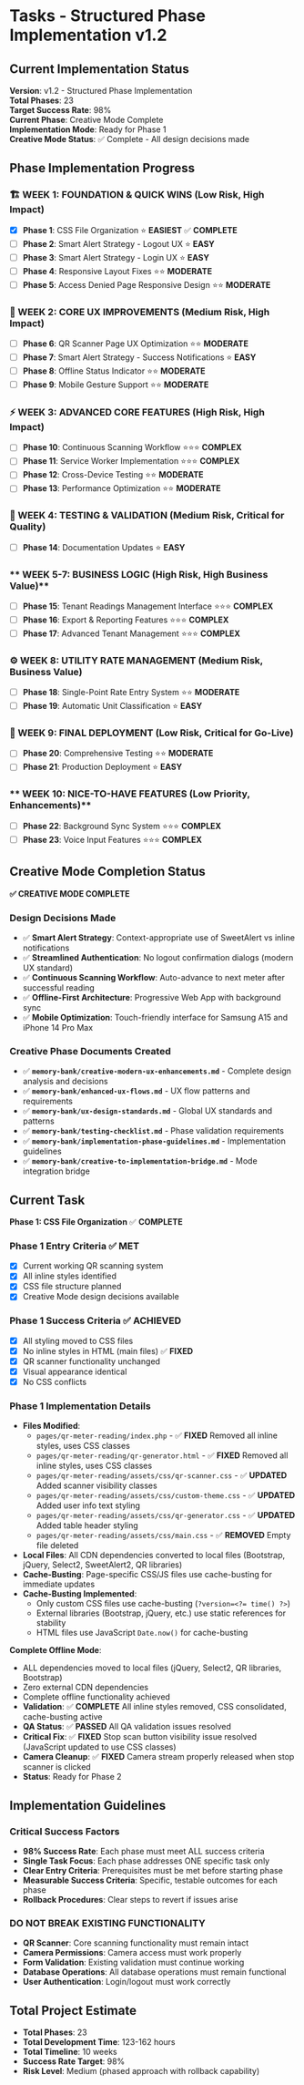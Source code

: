 # Tasks - Structured Phase Implementation v1.2

## Current Implementation Status
**Version**: v1.2 - Structured Phase Implementation  
**Total Phases**: 23  
**Target Success Rate**: 98%  
**Current Phase**: Creative Mode Complete  
**Implementation Mode**: Ready for Phase 1  
**Creative Mode Status**: ✅ Complete - All design decisions made  

## Phase Implementation Progress

### **🏗️ WEEK 1: FOUNDATION & QUICK WINS (Low Risk, High Impact)**
- [x] **Phase 1**: CSS File Organization ⭐ **EASIEST** ✅ **COMPLETE**
- [ ] **Phase 2**: Smart Alert Strategy - Logout UX ⭐ **EASY**
- [ ] **Phase 3**: Smart Alert Strategy - Login UX ⭐ **EASY**
- [ ] **Phase 4**: Responsive Layout Fixes ⭐⭐ **MODERATE**
- [ ] **Phase 5**: Access Denied Page Responsive Design ⭐⭐ **MODERATE**

### **🎯 WEEK 2: CORE UX IMPROVEMENTS (Medium Risk, High Impact)**
- [ ] **Phase 6**: QR Scanner Page UX Optimization ⭐⭐ **MODERATE**
- [ ] **Phase 7**: Smart Alert Strategy - Success Notifications ⭐ **EASY**
- [ ] **Phase 8**: Offline Status Indicator ⭐⭐ **MODERATE**
- [ ] **Phase 9**: Mobile Gesture Support ⭐⭐ **MODERATE**

### **⚡ WEEK 3: ADVANCED CORE FEATURES (High Risk, High Impact)**
- [ ] **Phase 10**: Continuous Scanning Workflow ⭐⭐⭐ **COMPLEX**
- [ ] **Phase 11**: Service Worker Implementation ⭐⭐⭐ **COMPLEX**
- [ ] **Phase 12**: Cross-Device Testing ⭐⭐ **MODERATE**
- [ ] **Phase 13**: Performance Optimization ⭐⭐ **MODERATE**

### **🧪 WEEK 4: TESTING & VALIDATION (Medium Risk, Critical for Quality)**
- [ ] **Phase 14**: Documentation Updates ⭐ **EASY**

### ** WEEK 5-7: BUSINESS LOGIC (High Risk, High Business Value)**
- [ ] **Phase 15**: Tenant Readings Management Interface ⭐⭐⭐ **COMPLEX**
- [ ] **Phase 16**: Export & Reporting Features ⭐⭐⭐ **COMPLEX**
- [ ] **Phase 17**: Advanced Tenant Management ⭐⭐⭐ **COMPLEX**

### **⚙️ WEEK 8: UTILITY RATE MANAGEMENT (Medium Risk, Business Value)**
- [ ] **Phase 18**: Single-Point Rate Entry System ⭐⭐ **MODERATE**
- [ ] **Phase 19**: Automatic Unit Classification ⭐ **EASY**

### **🚀 WEEK 9: FINAL DEPLOYMENT (Low Risk, Critical for Go-Live)**
- [ ] **Phase 20**: Comprehensive Testing ⭐⭐ **MODERATE**
- [ ] **Phase 21**: Production Deployment ⭐ **EASY**

### ** WEEK 10: NICE-TO-HAVE FEATURES (Low Priority, Enhancements)**
- [ ] **Phase 22**: Background Sync System ⭐⭐⭐ **COMPLEX**
- [ ] **Phase 23**: Voice Input Features ⭐⭐⭐ **COMPLEX**

## Creative Mode Completion Status
**✅ CREATIVE MODE COMPLETE**

### **Design Decisions Made**
- ✅ **Smart Alert Strategy**: Context-appropriate use of SweetAlert vs inline notifications
- ✅ **Streamlined Authentication**: No logout confirmation dialogs (modern UX standard)
- ✅ **Continuous Scanning Workflow**: Auto-advance to next meter after successful reading
- ✅ **Offline-First Architecture**: Progressive Web App with background sync
- ✅ **Mobile Optimization**: Touch-friendly interface for Samsung A15 and iPhone 14 Pro Max

### **Creative Phase Documents Created**
- ✅ **`memory-bank/creative-modern-ux-enhancements.md`** - Complete design analysis and decisions
- ✅ **`memory-bank/enhanced-ux-flows.md`** - UX flow patterns and requirements
- ✅ **`memory-bank/ux-design-standards.md`** - Global UX standards and patterns
- ✅ **`memory-bank/testing-checklist.md`** - Phase validation requirements
- ✅ **`memory-bank/implementation-phase-guidelines.md`** - Implementation guidelines
- ✅ **`memory-bank/creative-to-implementation-bridge.md`** - Mode integration bridge

## Current Task
**Phase 1: CSS File Organization** ✅ **COMPLETE**

### **Phase 1 Entry Criteria** ✅ **MET**
- [x] Current working QR scanning system
- [x] All inline styles identified
- [x] CSS file structure planned
- [x] Creative Mode design decisions available

### **Phase 1 Success Criteria** ✅ **ACHIEVED**
- [x] All styling moved to CSS files
- [x] No inline styles in HTML (main files) ✅ **FIXED**
- [x] QR scanner functionality unchanged
- [x] Visual appearance identical
- [x] No CSS conflicts

### **Phase 1 Implementation Details**
- **Files Modified**: 
  - `pages/qr-meter-reading/index.php` - ✅ **FIXED** Removed all inline styles, uses CSS classes
  - `pages/qr-meter-reading/qr-generator.html` - ✅ **FIXED** Removed all inline styles, uses CSS classes
  - `pages/qr-meter-reading/assets/css/qr-scanner.css` - ✅ **UPDATED** Added scanner visibility classes
  - `pages/qr-meter-reading/assets/css/custom-theme.css` - ✅ **UPDATED** Added user info text styling
  - `pages/qr-meter-reading/assets/css/qr-generator.css` - ✅ **UPDATED** Added table header styling
  - `pages/qr-meter-reading/assets/css/main.css` - ✅ **REMOVED** Empty file deleted
- **Local Files**: All CDN dependencies converted to local files (Bootstrap, jQuery, Select2, SweetAlert2, QR libraries)
- **Cache-Busting**: Page-specific CSS/JS files use cache-busting for immediate updates
- **Cache-Busting Implemented**: 
  - Only custom CSS files use cache-busting (`?version=<?= time() ?>`)
  - External libraries (Bootstrap, jQuery, etc.) use static references for stability
  - HTML files use JavaScript `Date.now()` for cache-busting

**Complete Offline Mode**: 
  - ALL dependencies moved to local files (jQuery, Select2, QR libraries, Bootstrap)
  - Zero external CDN dependencies
  - Complete offline functionality achieved
- **Validation**: ✅ **COMPLETE** All inline styles removed, CSS consolidated, cache-busting active
- **QA Status**: ✅ **PASSED** All QA validation issues resolved
- **Critical Fix**: ✅ **FIXED** Stop scan button visibility issue resolved (JavaScript updated to use CSS classes)
- **Camera Cleanup**: ✅ **FIXED** Camera stream properly released when stop scanner is clicked
- **Status**: Ready for Phase 2

## Implementation Guidelines

### **Critical Success Factors**
- **98% Success Rate**: Each phase must meet ALL success criteria
- **Single Task Focus**: Each phase addresses ONE specific task only
- **Clear Entry Criteria**: Prerequisites must be met before starting phase
- **Measurable Success Criteria**: Specific, testable outcomes for each phase
- **Rollback Procedures**: Clear steps to revert if issues arise

### **DO NOT BREAK EXISTING FUNCTIONALITY**
- **QR Scanner**: Core scanning functionality must remain intact
- **Camera Permissions**: Camera access must work properly
- **Form Validation**: Existing validation must continue working
- **Database Operations**: All database operations must remain functional
- **User Authentication**: Login/logout must work correctly

## Total Project Estimate
- **Total Phases**: 23
- **Total Development Time**: 123-162 hours
- **Total Timeline**: 10 weeks
- **Success Rate Target**: 98%
- **Risk Level**: Medium (phased approach with rollback capability)
